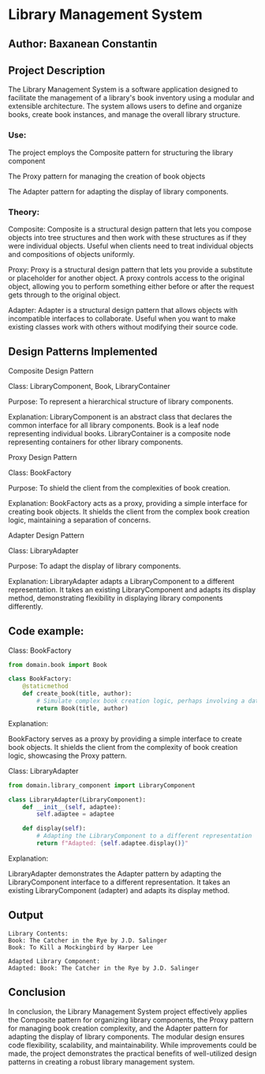 # Library Management System

## Author: Baxanean Constantin

## Project Description
The Library Management System is a software application designed to facilitate the management of a library's book inventory using a modular and extensible architecture. The system allows users to define and organize books, create book instances, and manage the overall library structure.


### Use:
The project employs the Composite pattern for structuring the library component

The Proxy pattern for managing the creation of book objects

The Adapter pattern for adapting the display of library components.


### Theory:
Composite:
Composite is a structural design pattern that lets you compose objects into tree structures and then work with these structures as if they were individual objects. Useful when clients need to treat individual objects and compositions of objects uniformly.

Proxy:
Proxy is a structural design pattern that lets you provide a substitute or placeholder for another object. A proxy controls access to the original object, allowing you to perform something either before or after the request gets through to the original object.

Adapter:
Adapter is a structural design pattern that allows objects with incompatible interfaces to collaborate. Useful when you want to make existing classes work with others without modifying their source code.




## Design Patterns Implemented

Composite Design Pattern

Class: LibraryComponent, Book, LibraryContainer

Purpose: To represent a hierarchical structure of library components.

Explanation: LibraryComponent is an abstract class that declares the common interface for all library components. Book is a leaf node representing individual books. LibraryContainer is a composite node representing containers for other library components.

Proxy Design Pattern

Class: BookFactory

Purpose: To shield the client from the complexities of book creation.

Explanation: BookFactory acts as a proxy, providing a simple interface for creating book objects. It shields the client from the complex book creation logic, maintaining a separation of concerns.

Adapter Design Pattern

Class: LibraryAdapter

Purpose: To adapt the display of library components.

Explanation: LibraryAdapter adapts a LibraryComponent to a different representation. It takes an existing LibraryComponent and adapts its display method, demonstrating flexibility in displaying library components differently.

## Code example:
Class: BookFactory
```python
from domain.book import Book

class BookFactory:
    @staticmethod
    def create_book(title, author):
        # Simulate complex book creation logic, perhaps involving a database
        return Book(title, author)

```


Explanation:

BookFactory serves as a proxy by providing a simple interface to create book objects. It shields the client from the complexity of book creation logic, showcasing the Proxy pattern.

Class: LibraryAdapter
```python
from domain.library_component import LibraryComponent

class LibraryAdapter(LibraryComponent):
    def __init__(self, adaptee):
        self.adaptee = adaptee

    def display(self):
        # Adapting the LibraryComponent to a different representation
        return f"Adapted: {self.adaptee.display()}"
```
Explanation: 

LibraryAdapter demonstrates the Adapter pattern by adapting the LibraryComponent interface to a different representation. It takes an existing LibraryComponent (adapter) and adapts its display method.

## Output
```
Library Contents:
Book: The Catcher in the Rye by J.D. Salinger
Book: To Kill a Mockingbird by Harper Lee

Adapted Library Component: 
Adapted: Book: The Catcher in the Rye by J.D. Salinger 
```
## Conclusion

In conclusion, the Library Management System project effectively applies the Composite pattern for organizing library components, the Proxy pattern for managing book creation complexity, and the Adapter pattern for adapting the display of library components. The modular design ensures code flexibility, scalability, and maintainability. While improvements could be made, the project demonstrates the practical benefits of well-utilized design patterns in creating a robust library management system.


